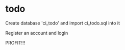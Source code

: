 todo
====
Create database 'ci_todo' and import ci_todo.sql into it

Register an account and login

PROFIT!!!
